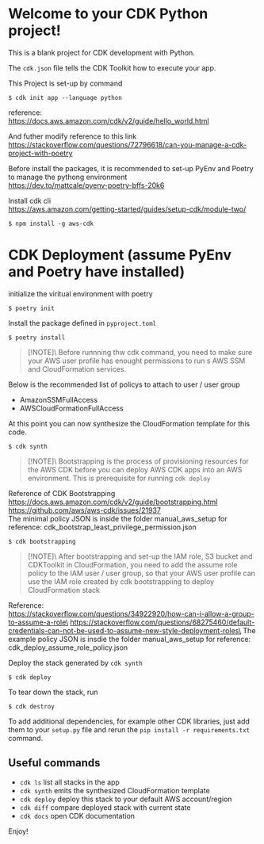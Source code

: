 
# Welcome to your CDK Python project!

This is a blank project for CDK development with Python.

The `cdk.json` file tells the CDK Toolkit how to execute your app.

This Project is set-up by command 
```
$ cdk init app --language python
```

reference:\
https://docs.aws.amazon.com/cdk/v2/guide/hello_world.html

And futher modify reference to this link\
https://stackoverflow.com/questions/72796618/can-you-manage-a-cdk-project-with-poetry

Before install the packages, it is recommended to set-up PyEnv and Poetry to manage the pythong environment\
https://dev.to/mattcale/pyenv-poetry-bffs-20k6

Install cdk cli\
https://aws.amazon.com/getting-started/guides/setup-cdk/module-two/

```
$ npm install -g aws-cdk
```

# CDK Deployment (assume PyEnv and Poetry have installed)

initialize the viritual environment with poetry

```
$ poetry init
```

Install the package defined in `pyproject.toml`

```
$ poetry install
```

>[!NOTE]\ Before runnning thw cdk command, you need to make sure your AWS user profile has enought permissions to run s AWS SSM and CloudFormation services. 

Below is the recommended list of policys to attach to user / user group
- AmazonSSMFullAccess
- AWSCloudFormationFullAccess

At this point you can now synthesize the CloudFormation template for this code.

```
$ cdk synth
```

>[!NOTE]\ Bootstrapping is the process of provisioning resources for the AWS CDK before you can deploy AWS CDK apps into an AWS environment. This is prerequisite for running `cdk deploy`

Reference of CDK Bootstrapping \
https://docs.aws.amazon.com/cdk/v2/guide/bootstrapping.html \
https://github.com/aws/aws-cdk/issues/21937 \
The minimal policy JSON is inside the folder manual_aws_setup for reference: cdk_bootstrap_least_privilege_permission.json 
```
$ cdk bootstrapping
``` 

>[!NOTE]\ After bootstrapping and set-up the IAM role, S3 bucket and CDKToolkit in CloudFormation, you need to add the assume role policy to the IAM user / user group, so that your AWS user profile can use the IAM role created by cdk bootstrappiing to deploy CloudFormation stack

Reference:\
https://stackoverflow.com/questions/34922920/how-can-i-allow-a-group-to-assume-a-role\
https://stackoverflow.com/questions/68275460/default-credentials-can-not-be-used-to-assume-new-style-deployment-roles\
The example policy JSON is insdie the folder manual_aws_setup for reference: cdk_deploy_assume_role_policy.json

Deploy the stack generated by `cdk synth`
```
$ cdk deploy
```

To tear down the stack, run
```
$ cdk destroy
```

To add additional dependencies, for example other CDK libraries, just add
them to your `setup.py` file and rerun the `pip install -r requirements.txt`
command.

## Useful commands

 * `cdk ls`          list all stacks in the app
 * `cdk synth`       emits the synthesized CloudFormation template
 * `cdk deploy`      deploy this stack to your default AWS account/region
 * `cdk diff`        compare deployed stack with current state
 * `cdk docs`        open CDK documentation

Enjoy!
